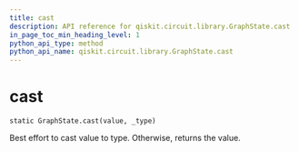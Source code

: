 ```yaml
---
title: cast
description: API reference for qiskit.circuit.library.GraphState.cast
in_page_toc_min_heading_level: 1
python_api_type: method
python_api_name: qiskit.circuit.library.GraphState.cast
---
```


# cast

<span id="qiskit.circuit.library.GraphState.cast" />

`static GraphState.cast(value, _type)`

Best effort to cast value to type. Otherwise, returns the value.

